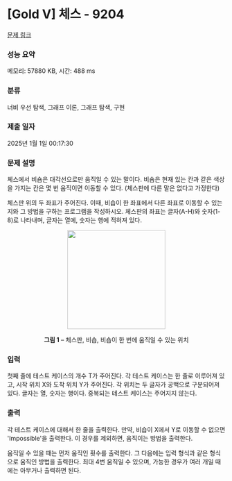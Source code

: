 # [Gold V] 체스 - 9204 

[문제 링크](https://www.acmicpc.net/problem/9204) 

### 성능 요약

메모리: 57880 KB, 시간: 488 ms

### 분류

너비 우선 탐색, 그래프 이론, 그래프 탐색, 구현

### 제출 일자

2025년 1월 1일 00:17:30

### 문제 설명

<p>체스에서 비숍은 대각선으로만 움직일 수 있는 말이다. 비숍은 현재 있는 칸과 같은 색상을 가지는 칸은 몇 번 움직이면 이동할 수 있다. (체스판에 다른 말은 없다고 가정한다)</p>

<p>체스판 위의 두 좌표가 주어진다. 이때, 비숍이 한 좌표에서 다른 좌표로 이동할 수 있는지와 그 방법을 구하는 프로그램을 작성하시오. 체스판의 좌표는 글자(A-H)와 숫자(1-8)로 나타내며, 글자는 열에, 숫자는 행에 적혀져 있다.</p>

<p style="text-align:center"><img alt="" src="https://www.acmicpc.net/upload/images/chess.png" style="height:228px; width:226px"></p>

<p style="text-align:center"><strong>그림 1</strong> – 체스판, 비숍, 비숍이 한 번에 움직일 수 있는 위치</p>

### 입력 

 <p>첫째 줄에 테스트 케이스의 개수 T가 주어진다. 각 테스트 케이스는 한 줄로 이루어져 있고, 시작 위치 X와 도착 위치 Y가 주어진다. 각 위치는 두 글자가 공백으로 구분되어져 있다. 글자는 열, 숫자는 행이다. 중복되는 테스트 케이스는 주어지지 않는다. </p>

### 출력 

 <p>각 테스트 케이스에 대해서 한 줄을 출력한다. 만약, 비숍이 X에서 Y로 이동할 수 없으면 'Impossible'을 출력한다. 이 경우를 제외하면, 움직이는 방법을 출력한다.</p>

<p>움직일 수 있을 때는 먼저 움직인 횟수를 출력한다. 그 다음에는 입력 형식과 같은 형식으로 움직인 방법을 출력한다. 최대 4번 움직일 수 있으며, 가능한 경우가 여러 개일 때에는 아무거나 출력하면 된다.</p>

